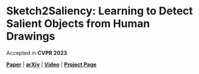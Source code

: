 # **Sketch2Saliency: Learning to Detect Salient Objects from Human Drawings**

Accepted in **CVPR 2023**

[**Paper**](https://arxiv.org/pdf/2303.11502.pdf) | [**arXiv**](https://arxiv.org/abs/2303.11502) | [**Video**](https://github.com/AyanKumarBhunia/Sketch2Saliency/)
 | [**Project Page**](https://ayankumarbhunia.github.io/Sketch2Saliency/)
